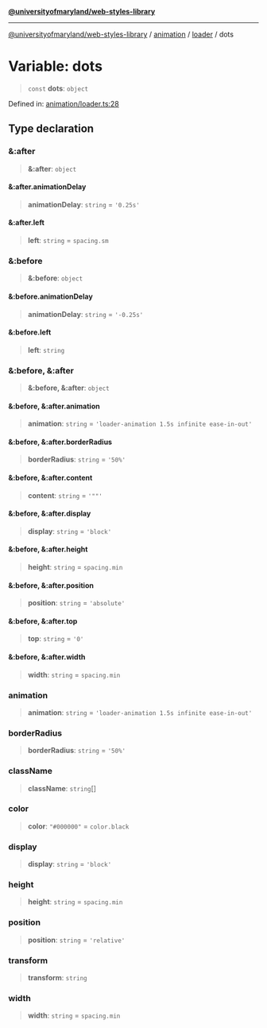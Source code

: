 [**@universityofmaryland/web-styles-library**](../../../../README.md)

***

[@universityofmaryland/web-styles-library](../../../../README.md) / [animation](../../../README.md) / [loader](../README.md) / dots

# Variable: dots

> `const` **dots**: `object`

Defined in: [animation/loader.ts:28](https://github.com/UMD-Digital/design-system/blob/7fa144f196ef5f0ef2b372670136735f5a5c9236/packages/styles/source/animation/loader.ts#L28)

## Type declaration

### &:after

> **&:after**: `object`

#### &:after.animationDelay

> **animationDelay**: `string` = `'0.25s'`

#### &:after.left

> **left**: `string` = `spacing.sm`

### &:before

> **&:before**: `object`

#### &:before.animationDelay

> **animationDelay**: `string` = `'-0.25s'`

#### &:before.left

> **left**: `string`

### &:before, &:after

> **&:before, &:after**: `object`

#### &:before, &:after.animation

> **animation**: `string` = `'loader-animation 1.5s infinite ease-in-out'`

#### &:before, &:after.borderRadius

> **borderRadius**: `string` = `'50%'`

#### &:before, &:after.content

> **content**: `string` = `'""'`

#### &:before, &:after.display

> **display**: `string` = `'block'`

#### &:before, &:after.height

> **height**: `string` = `spacing.min`

#### &:before, &:after.position

> **position**: `string` = `'absolute'`

#### &:before, &:after.top

> **top**: `string` = `'0'`

#### &:before, &:after.width

> **width**: `string` = `spacing.min`

### animation

> **animation**: `string` = `'loader-animation 1.5s infinite ease-in-out'`

### borderRadius

> **borderRadius**: `string` = `'50%'`

### className

> **className**: `string`[]

### color

> **color**: `"#000000"` = `color.black`

### display

> **display**: `string` = `'block'`

### height

> **height**: `string` = `spacing.min`

### position

> **position**: `string` = `'relative'`

### transform

> **transform**: `string`

### width

> **width**: `string` = `spacing.min`
